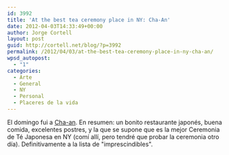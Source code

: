 ```yaml
---
id: 3992
title: 'At the best tea ceremony place in NY: Cha-An'
date: 2012-04-03T14:33:49+00:00
author: Jorge Cortell
layout: post
guid: http://cortell.net/blog/?p=3992
permalink: /2012/04/03/at-the-best-tea-ceremony-place-in-ny-cha-an/
wpsd_autopost:
  - "1"
categories:
  - Arte
  - General
  - NY
  - Personal
  - Placeres de la vida
---
```

El domingo fui a <a title="http://www.chaanteahouse.com/" href="http://www.chaanteahouse.com/" target="_blank">Cha-an</a>. En resumen: un bonito restaurante japonés, buena comida, excelentes postres, y la que se supone que es la mejor Ceremonia de Té Japonesa en NY (comí allí, pero tendré que probar la ceremonia otro día). Definitivamente a la lista de "imprescindibles".